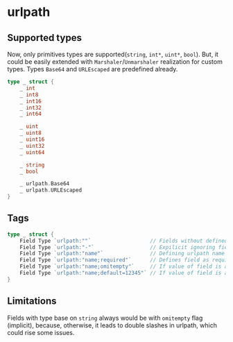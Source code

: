 # urlpath

## Supported types
Now, only primitives types are supported(`string`, `int*`, `uint*`, `bool`). But, it could be easily extended with `Marshaler`/`Unmarshaler` realization for custom types. Types `Base64` and `URLEscaped` are predefined already.

```go
type _ struct {
    _ int
    _ int8
    _ int16
    _ int32
    _ int64

    _ uint
    _ uint8
    _ uint16
    _ uint32
    _ uint64

    _ string
    _ bool

    _ urlpath.Base64
    _ urlpath.URLEscaped
}
```

## Tags

```go
type _ struct {
    Field Type `urlpath:""`                   // Fields without defined package tags would be ignored for Marshaling/Unmarshaling
    Field Type `urlpath:"-"`                  // Expilicit ignoring field for Marshaling/Unarshaling
    Field Type `urlpath:"name"`               // Defining urlpath name for field
    Field Type `urlpath:"name;required"`      // Defines field as required for appearing in parsed urlpath, otherwise would rise an error
    Field Type `urlpath:"name;omitempty"`     // If value of field is a zero-value, then it would be omitted in urlpath (default, it would appear with zero value)
    Field Type `urlpath:"name;default=12345"` // If value of field is a zero-value, then it would be replaced with that default value during Marshaling/Unmarshaling
}
```

## Limitations

Fields with type base on `string` always would be with `omitempty` flag (implicit), because, otherwise, it leads to double slashes in urlpath, which could rise some issues. 

